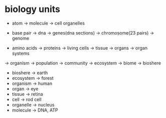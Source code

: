# biology units

- atom -> molecule -> cell organelles

- base pair -> dna -> genes(dna sections) -> chromosome(23 pairs) -> genome

- amino acids -> proteins -> living cells -> tissue -> organs -> organ systems

-> organism -> population -> community -> ecosystem -> biome -> bioshere


- bioshere -> earth
- ecosystem -> forest
- organism -> human
- organ -> eye
- tissue -> retina
- cell -> rod cell
- organelle -> nucleus
- molecule -> DNA, ATP
